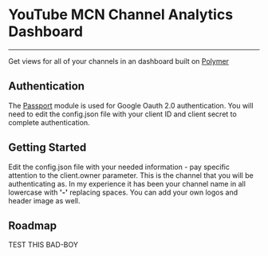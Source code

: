 # YouTube MCN Channel Analytics Dashboard

* * *


Get views for all of your channels in an dashboard built on <a href="https://www.polymer-project.org/1.0/">Polymer</a>


## Authentication

The <a href="Passport">Passport</a> module is used for Google Oauth 2.0 authentication.  You will need to edit the config.json file with your client ID and client secret to complete authentication.

## Getting Started

Edit the config.json file with your needed information - pay specific attention to the client.owner parameter.  This is the channel that you will be authenticating as.  In my experience it has been your channel name in all lowercase with <strong>'-'</strong> replacing spaces.  You can add your own logos and header image as well.

## Roadmap

TEST THIS BAD-BOY